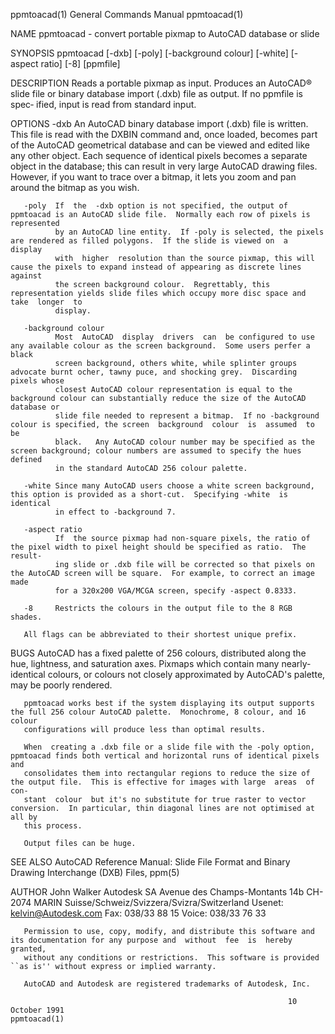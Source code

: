 ppmtoacad(1)                                                  General Commands Manual                                                 ppmtoacad(1)

NAME
       ppmtoacad - convert portable pixmap to AutoCAD database or slide

SYNOPSIS
       ppmtoacad [-dxb] [-poly] [-background colour] [-white] [-aspect ratio] [-8] [ppmfile]

DESCRIPTION
       Reads a portable pixmap as input.  Produces an AutoCAD® slide file or binary database import (.dxb) file as output.  If no ppmfile is spec‐
       ified, input is read from standard input.

OPTIONS
       -dxb   An AutoCAD binary database import (.dxb) file is written.  This file is read with the DXBIN command and, once loaded,  becomes  part
              of the AutoCAD geometrical database and can be viewed and edited like any other object.  Each sequence of identical pixels becomes a
              separate object in the database; this can result in very large AutoCAD drawing files.  However, if you want to trace over a  bitmap,
              it lets you zoom and pan around the bitmap as you wish.

       -poly  If  the  -dxb option is not specified, the output of ppmtoacad is an AutoCAD slide file.  Normally each row of pixels is represented
              by an AutoCAD line entity.  If -poly is selected, the pixels are rendered as filled polygons.  If the slide is viewed on  a  display
              with  higher  resolution than the source pixmap, this will cause the pixels to expand instead of appearing as discrete lines against
              the screen background colour.  Regrettably, this representation yields slide files which occupy more disc space and take  longer  to
              display.

       -background colour
              Most  AutoCAD  display  drivers  can  be configured to use any available colour as the screen background.  Some users perfer a black
              screen background, others white, while splinter groups advocate burnt ocher, tawny puce, and shocking grey.  Discarding pixels whose
              closest AutoCAD colour representation is equal to the background colour can substantially reduce the size of the AutoCAD database or
              slide file needed to represent a bitmap.  If no -background colour is specified, the screen  background  colour  is  assumed  to  be
              black.   Any AutoCAD colour number may be specified as the screen background; colour numbers are assumed to specify the hues defined
              in the standard AutoCAD 256 colour palette.

       -white Since many AutoCAD users choose a white screen background, this option is provided as a short-cut.  Specifying -white  is  identical
              in effect to -background 7.

       -aspect ratio
              If  the source pixmap had non-square pixels, the ratio of the pixel width to pixel height should be specified as ratio.  The result‐
              ing slide or .dxb file will be corrected so that pixels on the AutoCAD screen will be square.  For example, to correct an image made
              for a 320x200 VGA/MCGA screen, specify -aspect 0.8333.

       -8     Restricts the colours in the output file to the 8 RGB shades.

       All flags can be abbreviated to their shortest unique prefix.

BUGS
       AutoCAD  has a fixed palette of 256 colours, distributed along the hue, lightness, and saturation axes.  Pixmaps which contain many nearly-
       identical colours, or colours not closely approximated by AutoCAD's palette, may be poorly rendered.

       ppmtoacad works best if the system displaying its output supports the full 256 colour AutoCAD palette.  Monochrome, 8 colour, and 16 colour
       configurations will produce less than optimal results.

       When  creating a .dxb file or a slide file with the -poly option, ppmtoacad finds both vertical and horizontal runs of identical pixels and
       consolidates them into rectangular regions to reduce the size of the output file.  This is effective for images with large  areas  of  con‐
       stant  colour  but it's no substitute for true raster to vector conversion.  In particular, thin diagonal lines are not optimised at all by
       this process.

       Output files can be huge.

SEE ALSO
       AutoCAD Reference Manual: Slide File Format and Binary Drawing Interchange (DXB) Files, ppm(5)

AUTHOR
            John Walker
            Autodesk SA
            Avenue des Champs-Montants 14b
            CH-2074 MARIN
            Suisse/Schweiz/Svizzera/Svizra/Switzerland
            Usenet:  kelvin@Autodesk.com
            Fax:     038/33 88 15
            Voice:   038/33 76 33

       Permission to use, copy, modify, and distribute this software and its documentation for any purpose and  without  fee  is  hereby  granted,
       without any conditions or restrictions.  This software is provided ``as is'' without express or implied warranty.

       AutoCAD and Autodesk are registered trademarks of Autodesk, Inc.

                                                                  10 October 1991                                                     ppmtoacad(1)

